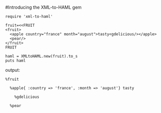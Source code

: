 #Introducing the XML-to-HAML gem

    require 'xml-to-haml'

    fruit=<<FRUIT
    <fruit>
      <apple country="france" month="august">tasty<gdelicious/></apple>
      <pear/>
    </fruit>
    FRUIT

    haml = XMLtoHAML.new(fruit).to_s
    puts haml

output:


    %fruit

      %apple{ :country => 'france', :month => 'august'} tasty

        %gdelicious

      %pear

